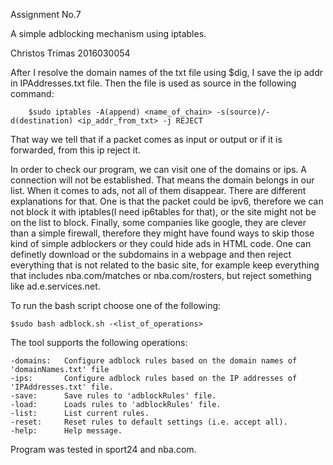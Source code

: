 Assignment No.7

A simple adblocking mechanism using iptables.

Christos Trimas
2016030054

After I resolve the domain names of the txt file using $dig, I save the ip addr in IPAddresses.txt file. Then the file is used as source in the following command:
	
		$sudo iptables -A(append) <name_of_chain> -s(source)/-d(destination) <ip_addr_from_txt> -j REJECT

That way we tell that if a packet comes as input or output or if it is forwarded, from this ip reject it.

In order to check our program, we can visit one of the domains or ips. A connection will not be established. That means the domain belongs in our list. When it comes to ads, not all of them disappear. There are different explanations for that. One is that the packet could be ipv6, therefore we can not block it with iptables(I need ip6tables for that), or the site might not be on the list to block. Finally, some companies like google, they are clever than a simple firewall, therefore they might have found ways to skip those kind of simple adblockers or they could hide ads in HTML code. One can definetly download or the subdomains in a webpage and then reject everything that is not related to the basic site, for example keep everything that includes nba.com/matches or nba.com/rosters, but reject something like ad.e.services.net.

To run the bash script choose one of the following:

	$sudo bash adblock.sh -<list_of_operations>

The tool supports the following operations:

	-domains:	Configure adblock rules based on the domain names of 'domainNames.txt' file
	-ips:		Configure adblock rules based on the IP addresses of 'IPAddresses.txt' file.
	-save:		Save rules to 'adblockRules' file.
	-load:		Loads rules to 'adblockRules' file.
	-list:		List current rules.
	-reset:		Reset rules to default settings (i.e. accept all).
	-help:		Help message.

Program was tested in sport24 and nba.com.